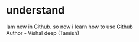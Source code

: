# understand
Iam new in Github. so now i learn how to use Github
<br>
Author - Vishal deep (Tamish)
